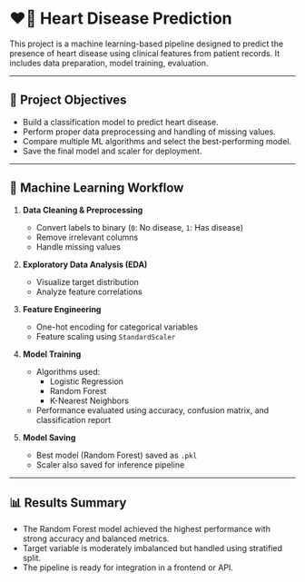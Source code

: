 # ❤️🔬 Heart Disease Prediction

This project is a machine learning-based pipeline designed to predict the presence of heart disease using clinical features from patient records. It includes data preparation, model training, evaluation.

---

## 📌 Project Objectives

- Build a classification model to predict heart disease.
- Perform proper data preprocessing and handling of missing values.
- Compare multiple ML algorithms and select the best-performing model.
- Save the final model and scaler for deployment.

---

## 🧠 Machine Learning Workflow

1. **Data Cleaning & Preprocessing**
   - Convert labels to binary (`0`: No disease, `1`: Has disease)
   - Remove irrelevant columns
   - Handle missing values

2. **Exploratory Data Analysis (EDA)**
   - Visualize target distribution
   - Analyze feature correlations

3. **Feature Engineering**
   - One-hot encoding for categorical variables
   - Feature scaling using `StandardScaler`

4. **Model Training**
   - Algorithms used:
     - Logistic Regression
     - Random Forest
     - K-Nearest Neighbors
   - Performance evaluated using accuracy, confusion matrix, and classification report

5. **Model Saving**
   - Best model (Random Forest) saved as `.pkl`
   - Scaler also saved for inference pipeline


---


## 📊 Results Summary

* The Random Forest model achieved the highest performance with strong accuracy and balanced metrics.
* Target variable is moderately imbalanced but handled using stratified split.
* The pipeline is ready for integration in a frontend or API.

